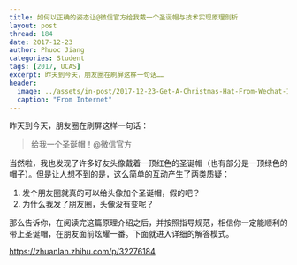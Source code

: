 ```yaml
---
title: 如何以正确的姿态让@微信官方给我戴一个圣诞帽与技术实现原理剖析
layout: post
thread: 184
date: 2017-12-23
author: Phuoc Jiang
categories: Student
tags: [2017, UCAS]
excerpt: 昨天到今天，朋友圈在刷屏这样一句话……
header:
  image: ../assets/in-post/2017-12-23-Get-A-Christmas-Hat-From-Wechat-1.jpg
  caption: "From Internet"
---
```


昨天到今天，朋友圈在刷屏这样一句话：

> 给我一个圣诞帽！@微信官方

当然啦，我也发现了许多好友头像戴着一顶红色的圣诞帽（也有部分是一顶绿色的帽子）。但是让人想不到的是，这么简单的互动产生了两类质疑：

1. 发个朋友圈就真的可以给头像加个圣诞帽，假的吧？
2. 为什么我发了朋友圈，头像没有变呢？

那么告诉你，在阅读完这篇原理介绍之后，并按照指导规范，相信你一定能顺利的带上圣诞帽，在朋友面前炫耀一番。下面就进入详细的解答模式。

<https://zhuanlan.zhihu.com/p/32276184>
